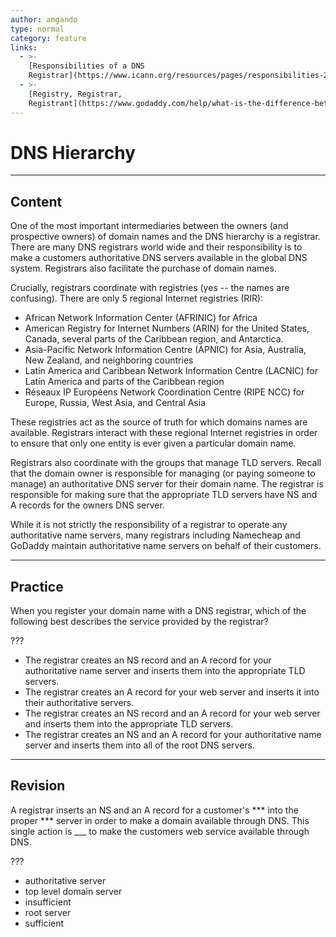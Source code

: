 ```yaml
---
author: amgando
type: normal
category: feature
links:
  - >-
    [Responsibilities of a DNS
    Registrar](https://www.icann.org/resources/pages/responsibilities-2014-03-14-en){documentation}
  - >-
    [Registry, Registrar,
    Registrant](https://www.godaddy.com/help/what-is-the-difference-between-a-registry-registrar-and-registrant-8039){website}
---
```


# DNS Hierarchy


---

## Content

One of the most important intermediaries between the owners (and prospective owners) of domain names and the DNS hierarchy is a registrar. There are many DNS registrars world wide and their responsibility is to make a customers authoritative DNS servers available in the global DNS system. Registrars also facilitate the purchase of domain names.

Crucially, registrars coordinate with registries (yes -- the names are confusing). There are only 5 regional Internet registries (RIR):

- African Network Information Center (AFRINIC) for Africa
- American Registry for Internet Numbers (ARIN) for the United States, Canada, several parts of the Caribbean region, and Antarctica.
- Asia-Pacific Network Information Centre (APNIC) for Asia, Australia, New Zealand, and neighboring countries
- Latin America and Caribbean Network Information Centre (LACNIC) for Latin America and parts of the Caribbean region
- Réseaux IP Européens Network Coordination Centre (RIPE NCC) for Europe, Russia, West Asia, and Central Asia

These registries act as the source of truth for which domains names are available. Registrars interact with these regional Internet registries in order to ensure that only one entity is ever given a particular domain name.

Registrars also coordinate with the groups that manage TLD servers. Recall that the domain owner is responsible for managing (or paying someone to manage) an authoritative DNS server for their domain name. The registrar is responsible for making sure that the appropriate TLD servers have NS and A records for the owners DNS server.

While it is not strictly the responsibility of a registrar to operate any authoritative name servers, many registrars including Namecheap and GoDaddy maintain authoritative name servers on behalf of their customers.


---

## Practice

When you register your domain name with a DNS registrar, which of the following best describes the service provided by the registrar?

???

- The registrar creates an NS record and an A record for your authoritative name server and inserts them into the appropriate TLD servers.
- The registrar creates an A record for your web server and inserts it into their authoritative servers.
- The registrar creates an NS record and an A record for your web server and inserts them into the appropriate TLD servers.
- The registrar creates an NS and an A record for your authoritative name server and inserts them into all of the root DNS servers.


---

## Revision

A registrar inserts an NS and an A record for a customer's *** into the proper *** server in order to make a domain available through DNS. This single action is ___ to make the customers web service available through DNS.

???

- authoritative server
- top level domain server
- insufficient
- root server
- sufficient
 
